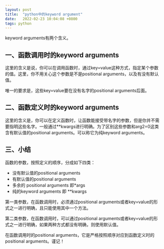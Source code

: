 ```yaml
---
layout: post
title:  "python中的keyword argument"
date:   2022-02-23 10:04:08 +0800
tags: python
---
```


keyword arguments有两个含义。

## 一、函数调用时的keyword arguments

这里的含义是说，你可以在调用函数时，通过key=value这种方式，指定某个参数的值。这里，你不用关心这个参数是不是positional arguments，以及有没有默认值。

唯一的要求是，这些key=value要在没有名字的positional arguments后面。

## 二、函数定义时的keyword arguments

这里的含义是，你可以在定义函数时，让函数能接受带名字的参数，但是你并不需要指明这些名字。一般通过**kwargs进行明确。为了区别这些参数和arg2=0这类含有默认值的positional arguments。可以称它为纯keyword arguments。

## 三、小结

函数的参数，按照定义的顺序，分成如下四类：

- 没有默认值的positional arguments
- 有默认值的positional arguments
- 多余的 positional arguments  即*args
- 纯的keyword arguments       即 **kwargs

第一类参数，在函数调用时，必须通过positional arguments或者key=value的形式之一进行明确，且只能使用其中一个方法。

第二类参数，在函数调用时，可以通过positional arguments或者key=value的形式之一进行明确，如果两种方式都没有明确，则使用默认值。

在函数调用时的positional arguments，它是严格按照顺序对应到函数定义时的positional arguments。谨记！


